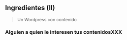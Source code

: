 ## Ingredientes (II)

> Un Wordpress con contenido


### Alguien a quien le interesen tus contenidosXXX<!-- .element: class="fragment" data-fragment-index="2" -->
